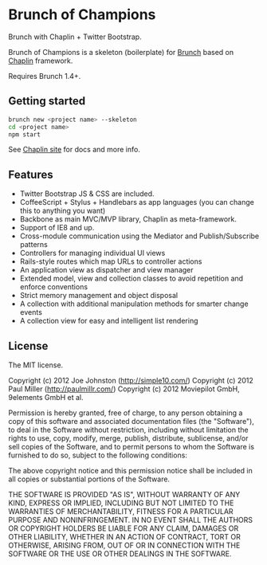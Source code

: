 # Brunch of Champions

Brunch with Chaplin + Twitter Bootstrap.

Brunch of Champions is a skeleton (boilerplate) for [Brunch](http://brunch.io)
based on [Chaplin](http://chaplinjs.org) framework.

Requires Brunch 1.4+.



## Getting started

```bash
brunch new <project name> --skeleton
cd <project name>
npm start
```

See [Chaplin site](http://chaplinjs.org) for docs and more info.



## Features
* Twitter Bootstrap JS & CSS are included.
* CoffeeScript + Stylus + Handlebars as app languages
(you can change this to anything you want)
* Backbone as main MVC/MVP library, Chaplin as meta-framework.
* Support of IE8 and up.
* Cross-module communication using the Mediator and Publish/Subscribe patterns
* Controllers for managing individual UI views
* Rails-style routes which map URLs to controller actions
* An application view as dispatcher and view manager
* Extended model, view and collection classes to avoid repetition and
enforce conventions
* Strict memory management and object disposal
* A collection with additional manipulation methods for smarter change events
* A collection view for easy and intelligent list rendering



## License
The MIT license.

Copyright (c) 2012 Joe Johnston (http://simple10.com/)
Copyright (c) 2012 Paul Miller (http://paulmillr.com/)
Copyright (c) 2012 Moviepilot GmbH, 9elements GmbH et al.

Permission is hereby granted, free of charge, to any person obtaining a copy of
this software and associated documentation files (the "Software"), to deal in
the Software without restriction, including without limitation the rights to
use, copy, modify, merge, publish, distribute, sublicense, and/or sell copies
of the Software, and to permit persons to whom the Software is furnished to do
so, subject to the following conditions:

The above copyright notice and this permission notice shall be included in all
copies or substantial portions of the Software.

THE SOFTWARE IS PROVIDED "AS IS", WITHOUT WARRANTY OF ANY KIND, EXPRESS OR
IMPLIED, INCLUDING BUT NOT LIMITED TO THE WARRANTIES OF MERCHANTABILITY,
FITNESS FOR A PARTICULAR PURPOSE AND NONINFRINGEMENT. IN NO EVENT SHALL THE
AUTHORS OR COPYRIGHT HOLDERS BE LIABLE FOR ANY CLAIM, DAMAGES OR OTHER
LIABILITY, WHETHER IN AN ACTION OF CONTRACT, TORT OR OTHERWISE, ARISING FROM,
OUT OF OR IN CONNECTION WITH THE SOFTWARE OR THE USE OR OTHER DEALINGS IN THE
SOFTWARE.

